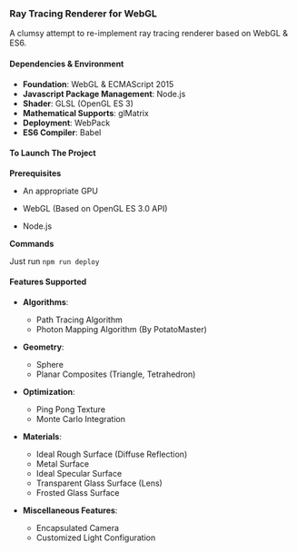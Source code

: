 ### Ray Tracing Renderer for WebGL

A clumsy attempt to re-implement ray tracing renderer based on WebGL & ES6.



#### Dependencies & Environment

- **Foundation**: WebGL & ECMAScript 2015
- **Javascript Package Management**: Node.js
- **Shader**: GLSL (OpenGL ES 3)
- **Mathematical Supports**: glMatrix
- **Deployment**: WebPack
- **ES6 Compiler**: Babel



#### To Launch The Project

**Prerequisites**

- An appropriate GPU

- WebGL (Based on OpenGL ES 3.0 API)
- Node.js

**Commands**

Just run `npm run deploy`



#### Features Supported

- **Algorithms**:
  - Path Tracing Algorithm
  - Photon Mapping Algorithm (By PotatoMaster)
- **Geometry**:
  - Sphere
  - Planar Composites (Triangle, Tetrahedron)
- **Optimization**:
  - Ping Pong Texture
  - Monte Carlo Integration
- **Materials**:
  - Ideal Rough Surface (Diffuse Reflection)
  - Metal Surface
  - Ideal Specular Surface
  - Transparent Glass Surface (Lens)
  - Frosted Glass Surface

- **Miscellaneous Features**:
  - Encapsulated Camera
  - Customized Light Configuration

